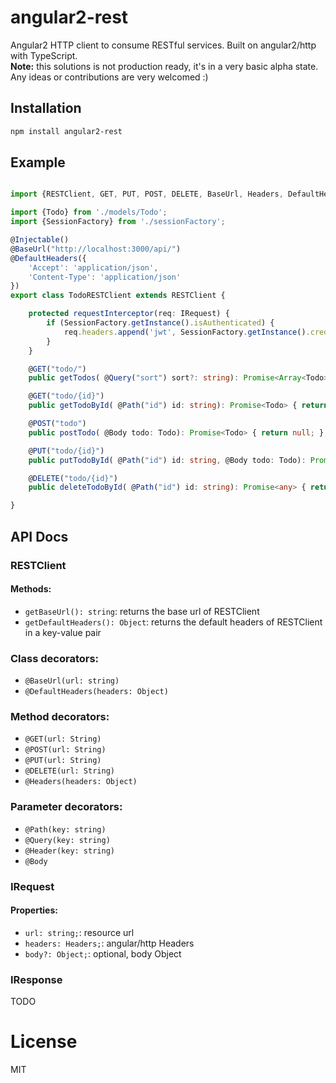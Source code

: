 # angular2-rest
Angular2 HTTP client to consume RESTful services. Built on angular2/http with TypeScript.  
**Note:** this solutions is not production ready, it's in a very basic alpha state. Any ideas or contributions are very welcomed :)

## Installation

```sh
npm install angular2-rest
```

## Example

```ts

import {RESTClient, GET, PUT, POST, DELETE, BaseUrl, Headers, DefaultHeaders, Path, Body, Query, IRequest} from 'angular2-rest';

import {Todo} from './models/Todo';
import {SessionFactory} from './sessionFactory';

@Injectable()
@BaseUrl("http://localhost:3000/api/")
@DefaultHeaders({
    'Accept': 'application/json',
    'Content-Type': 'application/json'
})
export class TodoRESTClient extends RESTClient {

    protected requestInterceptor(req: IRequest) {
        if (SessionFactory.getInstance().isAuthenticated) {
            req.headers.append('jwt', SessionFactory.getInstance().credentials.jwt);
        }
    }

    @GET("todo/")
    public getTodos( @Query("sort") sort?: string): Promise<Array<Todo>> { return null; };

    @GET("todo/{id}")
    public getTodoById( @Path("id") id: string): Promise<Todo> { return null; };

    @POST("todo")
    public postTodo( @Body todo: Todo): Promise<Todo> { return null; };

    @PUT("todo/{id}")
    public putTodoById( @Path("id") id: string, @Body todo: Todo): Promise<Todo> { return null; };

    @DELETE("todo/{id}")
    public deleteTodoById( @Path("id") id: string): Promise<any> { return null; };

}

```

## API Docs

### RESTClient
#### Methods:
- `getBaseUrl(): string`: returns the base url of RESTClient
- `getDefaultHeaders(): Object`: returns the default headers of RESTClient in a key-value pair

### Class decorators:
- `@BaseUrl(url: string)`
- `@DefaultHeaders(headers: Object)`

### Method decorators:
- `@GET(url: String)`
- `@POST(url: String)`
- `@PUT(url: String)`
- `@DELETE(url: String)`
- `@Headers(headers: Object)`

### Parameter decorators:
- `@Path(key: string)`
- `@Query(key: string)`
- `@Header(key: string)`
- `@Body`

### IRequest
#### Properties:
- `url: string;`: resource url
- `headers: Headers;`: angular/http Headers
- `body?: Object;`: optional, body Object

### IResponse
TODO

# License

MIT
